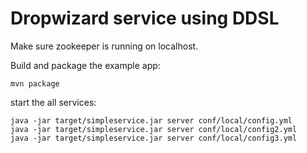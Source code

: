 Dropwizard service using DDSL
======================================

Make sure zookeeper is running on localhost.

Build and package the example app:

    mvn package

start the all services:

    java -jar target/simpleservice.jar server conf/local/config.yml
    java -jar target/simpleservice.jar server conf/local/config2.yml
    java -jar target/simpleservice.jar server conf/local/config3.yml

